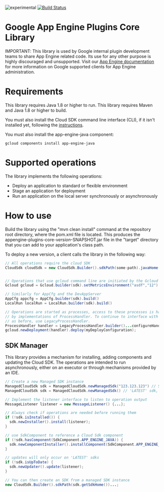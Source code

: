![experimental](https://img.shields.io/badge/stability-experimental-red.svg)
[![Build Status](https://travis-ci.org/GoogleCloudPlatform/appengine-plugins-core.svg?branch=master)](https://travis-ci.org/GoogleCloudPlatform/appengine-plugins-core)

# Google App Engine Plugins Core Library

IMPORTANT:
This library is used by Google internal plugin development teams to share App Engine
related code.  Its use for any other purpose is highly discouraged and unsupported. Visit our
[App Engine documentation](https://cloud.google.com/appengine/docs/admin-api/) for more information 
on Google supported clients for App Engine administration.
 
# Requirements

This library requires Java 1.8 or higher to run.
This library requires Maven and Java 1.8 or higher to build.

You must also install the Cloud SDK command line interface (CLI), if it isn't installed yet, following the [instructions](https://cloud.google.com/sdk/).

You must also install the app-engine-java component:

    gcloud components install app-engine-java

# Supported operations

The library implements the following operations:

* Deploy an application to standard or flexible environment
* Stage an application for deployment
* Run an application on the local server synchronously or asynchronously

# How to use

Build the library using the "mvn clean install" command at the repository root directory, where the pom.xml file is located. This produces the appengine-plugins-core-*version*-SNAPSHOT.jar file in the "target" directory that you can add to your application's class path.

To deploy a new version, a client calls the library in the following way:

```java
// All operations require the cloud SDK
CloudSdk cloudSdk = new CloudSdk.Builder().sdkPath(some-path).javaHome(some-java-home).build();


// Operations that use gcloud command line are initiated by the Gcloud object.
Gcloud gcloud = Gcloud.builder(sdk).setMetricsEnvironment("asdf","12").setCredentialFile(some-file).build()

// Similarly for AppCfg and the DevAppServer
AppCfg appcfg = AppCfg.builder(sdk).build()
LocalRun localRun = LocalRun.builder(sdk).build()

// Operations are started as processes, access to these processes is handled
// by implementations of ProcessHandler. To continue to interface with processes
// as before, use LegacyProcessHandler.
ProcessHandler handler = LegacyProcessHandler.builder()...configureHandler...build();
gcloud.newDeployment(handler).deploy(myDeployConfiguration);
```

## SDK Manager

This library provides a mechanism for installing, adding components and updating the Cloud SDK. The operations are intended to run asynchronously, either on an executor or through mechanisms provided by an IDE.

```java
// Create a new Managed SDK instance
ManagedCloudSdk sdk = ManagedCloudSdk.newManagedSdk("123.123.123") // SDK fixed at version.
ManagedCloudSdk sdk = ManagedCloudSdk.newManagedSdk() // 'LATEST' sdk, can be updated.

// Implement the listener interface to listen to operation output
MessageListener listener = new MessageListener() {...};

// Always check if operations are needed before running them
if (!sdk.isInstalled()) {
  sdk.newInstaller().install(listener);
}

// use SdkComponent to reference a Cloud Sdk component
if (!sdk.hasComponent(SdkComponent.APP_ENGINE_JAVA)) {
  sdk.newComponentInstaller().installComponent(SdkComponent.APP_ENGINE_JAVA, listener);
}

// updates will only occur on 'LATEST' sdks
if (!sdk.isUpToDate) {
  sdk.newUpdater().update(listener);
}

// You can then create an SDK from a managed SDK instance
new CloudSdk.Builder().sdkPath(sdk.getSdkHome())...;
```
